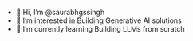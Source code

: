 - 👋 Hi, I’m @saurabhgssingh
- 👀 I’m interested in Building Generative AI solutions
- 🌱 I’m currently learning Building LLMs from scratch


<!---
saurabhgssingh/saurabhgssingh is a ✨ special ✨ repository because its `README.md` (this file) appears on your GitHub profile.
You can click the Preview link to take a look at your changes.
--->
